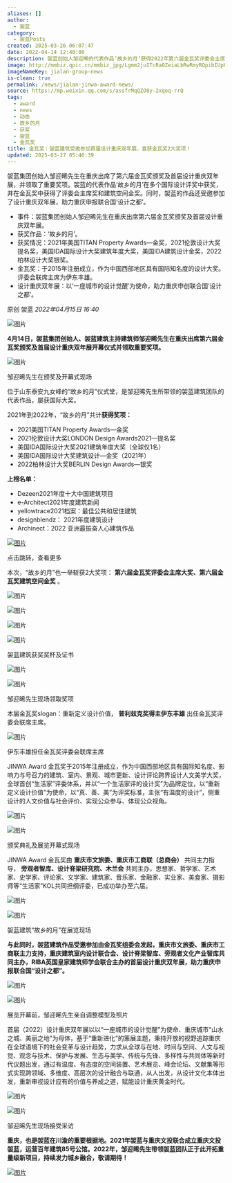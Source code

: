 ```yaml
---
aliases: []
author:
  - 袈蓝
category:
  - 袈蓝Posts
created: 2025-03-26 06:07:47
date: 2022-04-14 12:40:00
description: 袈蓝创始人邹迎晞的代表作品‘故乡的月’获得2022年第六届金瓦奖评委会主席奖和建筑空间金奖。
image: http://mmbiz.qpic.cn/mmbiz_jpg/Lgmm2juITcRa0ZeiaLbRwRmyRQpibIUpHY3mmlf8FIy2Ek01Z0HKtiaiaic9kvyfQhxiadia9NFEWdvXvKRibMFibNTjJqw/0?wx_fmt=jpeg
imageNameKey: jialan-group-news
is-clean: true
permalink: /news/jialan-jinwa-award-news/
source: https://mp.weixin.qq.com/s/assfrMqQZO8y-2xqoq-rrQ
tags:
  - award
  - news
  - 动态
  - 故乡的月
  - 获奖
  - 袈蓝
  - 金瓦奖
title: 金瓦奖︱袈蓝建筑受邀参加首届设计重庆双年展，喜获金瓦奖2大奖项！
updated: 2025-03-27 05:40:39
---
```


袈蓝集团创始人邹迎晞先生在重庆出席了第六届金瓦奖颁奖及首届设计重庆双年展，并领取了重要奖项。袈蓝的代表作品‘故乡的月’在多个国际设计评奖中获奖，并在金瓦奖中获得了评委会主席奖和建筑空间金奖。同时，袈蓝的作品还受邀参加了设计重庆双年展，助力重庆申报联合国‘设计之都’。
<!--more-->
- 事件：袈蓝集团创始人邹迎晞先生在重庆出席第六届金瓦奖颁奖及首届设计重庆双年展。
- 获奖作品：‘故乡的月’。
- 获奖情况：2021年美国TITAN Property Awards—金奖，2021伦敦设计大奖提名奖，美国IDA国际设计大奖建筑年度大奖，美国IDA建筑设计金奖，2022柏林设计大奖银奖。
- 金瓦奖：于2015年注册成立，作为中国西部地区具有国际知名度的设计大奖。评委会联席主席为伊东丰雄。
- 设计重庆双年展：以‘一座城市的设计觉醒’为使命，助力重庆申创联合国‘设计之都’。


原创 袈蓝 *2022年04月15日 16:40*

![图片](https://mmbiz.qpic.cn/mmbiz_jpg/Lgmm2juITcRa0ZeiaLbRwRmyRQpibIUpHYJdXciar62qnFVLE2s83xezHDtsM6uszeEIPjYnHiaibKVd1d6AlMu18Zw/640?wx_fmt=jpeg&tp=webp&wxfrom=5&wx_lazy=1&wx_co=1)

  

**4月14日，袈蓝集团创始人、袈蓝建筑主持建筑师邹迎晞先生在重庆出席第六届金瓦奖颁奖及首届设计重庆双年展开幕仪式并领取重要奖项。**

  

![图片](https://mmbiz.qpic.cn/mmbiz_jpg/Lgmm2juITcRa0ZeiaLbRwRmyRQpibIUpHYoYL5z7xQ60IZtbyDEiaLG0lW8RwswWsibcR0w2jk8AoeCoqXBQt5rBEg/640?wx_fmt=jpeg&tp=webp&wxfrom=5&wx_lazy=1&wx_co=1)

邹迎晞先生在颁奖及开幕式现场  

  

位于山东泰安九女峰的“故乡的月”仪式堂，是邹迎晞先生所带领的袈蓝建筑团队的代表作品，屡获国际大奖。

  

2021年到2022年，“故乡的月”共计**获得奖项：**

- 2021美国TITAN Property Awards—金奖
- 2021伦敦设计大奖LONDON Design Awards2021—提名奖
- 美国IDA国际设计大奖2021建筑年度大奖（全球仅1名）
- 美国IDA国际设计大奖建筑设计—金奖（2021年）
- 2022柏林设计大奖BERLIN Design Awards—银奖

  

**上榜名单：**

- Dezeen2021年度十大中国建筑项目
- e-Architect2021年度建筑新闻
- yellowtrace2021档案：最佳公共和居住建筑
- designblendz： 2021年度建筑设计
- Archinect：2022 亚洲最振奋人心建筑作品



[![图片](https://mmbiz.qpic.cn/mmbiz_jpg/Lgmm2juITcRa0ZeiaLbRwRmyRQpibIUpHYibHlfM13rtoOXicUcuT4pbugfnecppF1991ROBRsV1oQf6by1SwsnUUw/640?wx_fmt=jpeg&tp=webp&wxfrom=5&wx_lazy=1&wx_co=1)](http://mp.weixin.qq.com/s?__biz=MzIyNTgxNTM4OQ==&mid=2247501077&idx=1&sn=460f013e929817050b5991ff02b1e9a4&chksm=e87b7b27df0cf2316f46d0a4da2fd9fe504a23378f9cbbde1ebd253fc359a10413fb6c2f526c&scene=21#wechat_redirect)

点击跳转，查看更多  

  

本次，“故乡的月”也一举斩获2大奖项： **第六届金瓦奖评委会主席大奖、第六届金瓦奖建筑空间金奖** 。  

  

![图片](https://mmbiz.qpic.cn/mmbiz_jpg/Lgmm2juITcRa0ZeiaLbRwRmyRQpibIUpHYf655cyPhls3qhAuAJKAAQlQtYoNxOrLUahAeVlhGeoTFOF1XdzRvTw/640?wx_fmt=jpeg&tp=webp&wxfrom=5&wx_lazy=1&wx_co=1)

![图片](https://mmbiz.qpic.cn/mmbiz_jpg/Lgmm2juITcRa0ZeiaLbRwRmyRQpibIUpHYf1MD3oCSnCEWfianvMBDibWCXgkVvYoDPT9aouqPSwAdOq7h0HdPE8LA/640?wx_fmt=jpeg&tp=webp&wxfrom=5&wx_lazy=1&wx_co=1)

![图片](https://mmbiz.qpic.cn/mmbiz_png/Lgmm2juITcRa0ZeiaLbRwRmyRQpibIUpHY5mfVnkrZTOu9icBDib8mo8pDBFibpKAXJFYst7RRmb8pWu9JYR2S6iawSQ/640?wx_fmt=png&tp=webp&wxfrom=5&wx_lazy=1&wx_co=1)

![图片](https://mmbiz.qpic.cn/mmbiz_png/Lgmm2juITcRa0ZeiaLbRwRmyRQpibIUpHYqZUFRHCPpWLXwpLYtpOyysZQiccFzQ56na32RvIxibuOQbppzdBd8BYQ/640?wx_fmt=png&tp=webp&wxfrom=5&wx_lazy=1&wx_co=1)

袈蓝建筑获奖奖杯及证书

![图片](https://mmbiz.qpic.cn/mmbiz_jpg/Lgmm2juITcRa0ZeiaLbRwRmyRQpibIUpHYrg9zc2ag16KzSF4JcMc9ozcxltufz55n3LVD0JpzAVrbzBibOXJE0XA/640?wx_fmt=jpeg&tp=webp&wxfrom=5&wx_lazy=1&wx_co=1)

![图片](https://mmbiz.qpic.cn/mmbiz_jpg/Lgmm2juITcRa0ZeiaLbRwRmyRQpibIUpHYhvj9JDRQXicYVVgHp85w1rxJt9fCVXvfly55CjQVh9xyic1mPZjuSnJg/640?wx_fmt=jpeg&tp=webp&wxfrom=5&wx_lazy=1&wx_co=1)

邹迎晞先生现场领取奖项  

  

本届金瓦奖slogan：重新定义设计价值， **普利兹克奖得主伊东丰雄** 出任金瓦奖评委会联席主席。

  

![图片](https://mmbiz.qpic.cn/mmbiz_jpg/Lgmm2juITcRa0ZeiaLbRwRmyRQpibIUpHYKn8TMhyCN6BsZ7iaebCs8y4Q6LmFNzZDUkD7Ye15fCxTnPIvUHumK1g/640?wx_fmt=jpeg&tp=webp&wxfrom=5&wx_lazy=1&wx_co=1)

伊东丰雄担任金瓦奖评委会联席主席  

  

JINWA Award 金瓦奖于2015年注册成立，作为中国西部地区具有国际知名度、影响力与号召力的建筑、室内、景观、城市更新、设计评论跨界设计人文美学大奖，全球首创“生活家”评委体系，并以“一个生活家评的设计奖”为品牌定位，以“重新定义设计价值”为使命，以“真、善、美”为评奖标准，主张“有温度的设计”，侧重设计的人文价值与社会评价、实现公众参与、体现公众视角。

  

![图片](https://mmbiz.qpic.cn/mmbiz_jpg/Lgmm2juITcRa0ZeiaLbRwRmyRQpibIUpHYtX3gToRgmXPcKy3UNBoaQY5m6WG3KpUxWrxcxPpfdIEtw1zd1hko0w/640?wx_fmt=jpeg&tp=webp&wxfrom=5&wx_lazy=1&wx_co=1)

![图片](https://mmbiz.qpic.cn/mmbiz_jpg/Lgmm2juITcRa0ZeiaLbRwRmyRQpibIUpHYAloicxMDJwxibkn9FKgGr2IA1gibjkDJMncICyAA2o1YzGnERAnJB35fQ/640?wx_fmt=jpeg&tp=webp&wxfrom=5&wx_lazy=1&wx_co=1)

颁奖典礼及展览开幕式现场  

  

JINWA Award 金瓦奖由 **重庆市文旅委、重庆市工商联（总商会）** 共同主力指导， **旁观者智库、设计脊梁研究院、木兰会** 共同主办，思想家、哲学家、艺术家、史学家、评论家、文学家、建筑家、音乐家、金融家、实业家、美食家、摄影师等“生活家”KOL共同担纲评委，已成功举办至六届。  


![图片](https://mmbiz.qpic.cn/mmbiz_jpg/Lgmm2juITcRa0ZeiaLbRwRmyRQpibIUpHYL549XibicVGxUibrQ34uvMdszKvjldMoibt3N1LahneKjXBNwZ0yjeCUPQ/640?wx_fmt=jpeg&tp=webp&wxfrom=5&wx_lazy=1&wx_co=1)

![图片](https://mmbiz.qpic.cn/mmbiz_jpg/Lgmm2juITcRa0ZeiaLbRwRmyRQpibIUpHYhKOD3fsU7cTuQPhdjmusLDMdtialKrVDKgVKmqfpnImA2vn54sWJ4qw/640?wx_fmt=jpeg&tp=webp&wxfrom=5&wx_lazy=1&wx_co=1)

袈蓝建筑“故乡的月”在展览现场

  

**与此同时，袈蓝建筑作品受邀参加由金瓦奖组委会发起，重庆市文旅委、重庆市工商联主力支持，重庆建筑室内设计联合会、设计脊梁智库、旁观者文化产业智库共同主办，RIBA英国皇家建筑师学会联合主办的首届设计重庆双年展，助力重庆申报联合国“设计之都”。**

  

![图片](https://mmbiz.qpic.cn/mmbiz_jpg/Lgmm2juITcRa0ZeiaLbRwRmyRQpibIUpHYex3jnvEp50nkGOER2aOEmrVqtnH8HxM9u7zelfnolQvNoLiceqOmmmw/640?wx_fmt=jpeg&tp=webp&wxfrom=5&wx_lazy=1&wx_co=1)

![图片](https://mmbiz.qpic.cn/mmbiz_jpg/Lgmm2juITcRa0ZeiaLbRwRmyRQpibIUpHYkkd9UKulpDibuibbIhBnxo2via3e9d0urKKzsnAd840oS5H5uQhKYJGMw/640?wx_fmt=jpeg&tp=webp&wxfrom=5&wx_lazy=1&wx_co=1)

展览开幕前，邹迎晞先生亲自调整模型及照片  

  

首届（2022）设计重庆双年展以以“一座城市的设计觉醒”为使命、重庆城市“山水之城、美丽之地”为母体，基于“重新进化”的策展主题，秉持开放的视野追踪重庆在全球语境下的社会变革与设计趋势，力求从全球与在地、时间与空间、人文与视觉、观念与技术、保护与发展、生态与美学、传统与先锋、多样性与共同体等新时代议题出发，通过有温度、有态度的空间装置、艺术展览、峰会论坛、文献集等形式实现跨领域、多维度、高层次的设计融合与联通，从人出发，从设计文化本体出发，重新审视设计应有的价值与养成之道，赋能设计重庆黄金时代。

  

![图片](https://mmbiz.qpic.cn/mmbiz_jpg/Lgmm2juITcRa0ZeiaLbRwRmyRQpibIUpHYEas7sULZ6gXjhlbFWQicicFpcfiaOg2eNz0aHHz4AXFS7AhSTe3jsw3yQ/640?wx_fmt=jpeg&tp=webp&wxfrom=5&wx_lazy=1&wx_co=1)

![图片](https://mmbiz.qpic.cn/mmbiz_jpg/Lgmm2juITcRa0ZeiaLbRwRmyRQpibIUpHYo4QjMfjOpBj29AElWlGaSfyfv8bBTfL8tBjPGac8ZBcwwH28RzHmUg/640?wx_fmt=jpeg&tp=webp&wxfrom=5&wx_lazy=1&wx_co=1)

邹迎晞先生现场接受采访  

  

**重庆，也是袈蓝在川渝的重要根据地。2021年袈蓝与重庆文投联合成立重庆文投袈蓝，运营百年建筑85号公馆。2022年，邹迎晞先生带领袈蓝团队正于此开拓重量级新项目，持续发力城乡融合，敬请期待！**

  

[![图片](https://mmbiz.qpic.cn/mmbiz_jpg/Lgmm2juITcRa0ZeiaLbRwRmyRQpibIUpHYPAgFRucpZV9DaMU02oicKOc8R4EicXDd4utQyfdOotkt98olnpgBBoicQ/640?wx_fmt=jpeg&tp=webp&wxfrom=5&wx_lazy=1&wx_co=1)](http://mp.weixin.qq.com/s?__biz=MzIyNTgxNTM4OQ==&mid=2247501671&idx=1&sn=2457c917a667733f29d2a817ff16387f&chksm=e87b7955df0cf04356363a63e2ba697120d70c8d978fd93bd25b338790adf94019d47b6a33c9&scene=21#wechat_redirect)